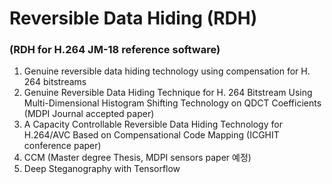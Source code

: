 # Reversible Data Hiding (RDH)
### (RDH for H.264 JM-18 reference software)
  1. Genuine reversible data hiding technology using compensation for H. 264 bitstreams
  2. Genuine Reversible Data Hiding Technique for H. 264 Bitstream Using Multi-Dimensional Histogram Shifting Technology on QDCT Coefficients (MDPI Journal accepted paper)
  3. A Capacity Controllable Reversible Data Hiding Technology for H.264/AVC Based on Compensational Code Mapping (ICGHIT conference paper)
  4. CCM (Master degree Thesis, MDPI sensors paper 예정)
  5. Deep Steganography with Tensorflow

